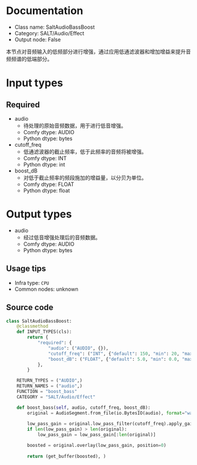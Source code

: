 
# Documentation
- Class name: SaltAudioBassBoost
- Category: SALT/Audio/Effect
- Output node: False

本节点对音频输入的低频部分进行增强，通过应用低通滤波器和增加增益来提升音频频谱的低端部分。

# Input types
## Required
- audio
    - 待处理的原始音频数据，用于进行低音增强。
    - Comfy dtype: AUDIO
    - Python dtype: bytes
- cutoff_freq
    - 低通滤波器的截止频率，低于此频率的音频将被增强。
    - Comfy dtype: INT
    - Python dtype: int
- boost_dB
    - 对低于截止频率的频段施加的增益量，以分贝为单位。
    - Comfy dtype: FLOAT
    - Python dtype: float

# Output types
- audio
    - 经过低音增强处理后的音频数据。
    - Comfy dtype: AUDIO
    - Python dtype: bytes


## Usage tips
- Infra type: `CPU`
- Common nodes: unknown


## Source code
```python
class SaltAudioBassBoost:
    @classmethod
    def INPUT_TYPES(cls):
        return {
            "required": {
                "audio": ("AUDIO", {}),
                "cutoff_freq": ("INT", {"default": 150, "min": 20, "max": 300, "step": 1}),
                "boost_dB": ("FLOAT", {"default": 5.0, "min": 0.0, "max": 24.0, "step": 0.1}),
            },
        }

    RETURN_TYPES = ("AUDIO",)
    RETURN_NAMES = ("audio",)
    FUNCTION = "boost_bass"
    CATEGORY = "SALT/Audio/Effect"

    def boost_bass(self, audio, cutoff_freq, boost_dB):
        original = AudioSegment.from_file(io.BytesIO(audio), format="wav")
        
        low_pass_gain = original.low_pass_filter(cutoff_freq).apply_gain(boost_dB)
        if len(low_pass_gain) > len(original):
            low_pass_gain = low_pass_gain[:len(original)]

        boosted = original.overlay(low_pass_gain, position=0)
        
        return (get_buffer(boosted), )

```

